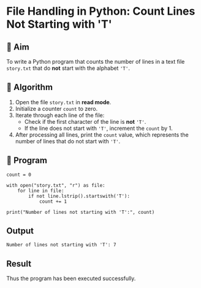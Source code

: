 # File Handling in Python: Count Lines Not Starting with 'T'

## 🎯 Aim
To write a Python program that counts the number of lines in a text file `story.txt` that do **not** start with the alphabet `'T'`.

## 🧠 Algorithm
1. Open the file `story.txt` in **read mode**.
2. Initialize a counter `count` to zero.
3. Iterate through each line of the file:
   - Check if the first character of the line is **not** `'T'`.
   - If the line does not start with `'T'`, increment the `count` by 1.
4. After processing all lines, print the `count` value, which represents the number of lines that do not start with `'T'`.

## 🧾 Program
~~~
count = 0

with open("story.txt", "r") as file:
    for line in file:
        if not line.lstrip().startswith('T'):
            count += 1

print("Number of lines not starting with 'T':", count)
~~~

## Output
~~~
Number of lines not starting with 'T': 7
~~~
## Result
Thus the program has been executed successfully.
